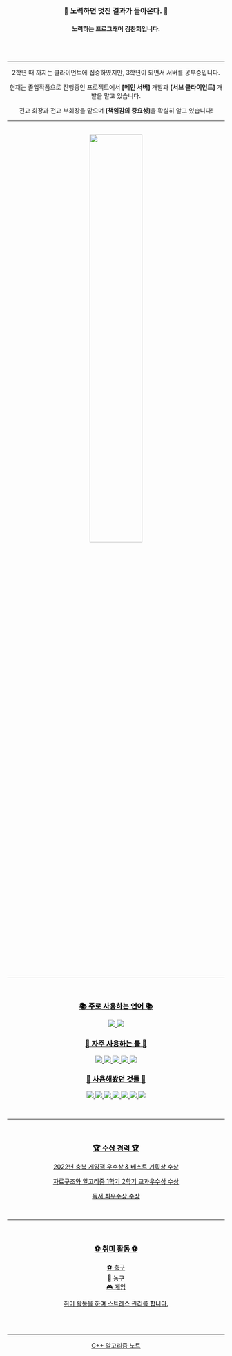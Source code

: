 <div align="center">

 <br><br>

  ### 🌟 노력하면 멋진 결과가 돌아온다. 🌟
  #### 노력하는 프로그래머 김찬희입니다.
 
  <br><br>
 *****
 
 
 <span style="font-size:100%">
 2학년 때 까지는 클라이언트에 집중하였지만, 3학년이 되면서 서버를 공부중입니다.
  
 현재는 졸업작품으로 진행중인 프로젝트에서 <b>[메인 서버]</b> 개발과 <b>[서브 클라이언트]</b> 개발을 맡고 있습니다.  

전교 회장과 전교 부회장을 맡으며 <b>[책임감의 중요성]</b>을 확실히 알고 있습니다!
 </span>
 
 
 ******
 <br>

 <!-- Chanhee's profile -->

 <a href="https://github.com/anuraghazra/github-readme-stats">
   <img src=https://github-readme-stats-sigma-five.vercel.app/api?username=cgim971&show_icons=true&theme=material-palenight&hide_border=true&bg_color=20232a&icon_color=E3E3E3A8&text_color=fff&title_color=918FE0&count_private=true" width=49.2% />
  <br><br>

<span style="color:Black">

 ******

  <span style="color:Black">
<br>

 ### 📚 주로 사용하는 언어 📚
 <p>
   <img src="https://img.shields.io/badge/C++-00599C?style=flat-square&logo=Cplusplus&logoColor=white"/>
   <img src="https://img.shields.io/badge/C%23-239120?style=flat-square&logo=Csharp&logoColor=white"/>
 </p>

 ### 🔧 자주 사용하는 툴 🔧
 <p>
   <img src="https://img.shields.io/badge/Unity-000000?style=flat-square&logo=Unity&logoColor=white"/>
   <img src="https://img.shields.io/badge/Github-181717?style=flat-square&logo=github&logoColor=white"/>
   <img src="https://img.shields.io/badge/Notion-000000?style=flat-square&logo=notion&logoColor=white"/>
   <img src="https://img.shields.io/badge/VS-5C2D91?style=flat-square&logo=visualstudio&logoColor=white"/>
   <img src="https://img.shields.io/badge/VS Code-007ACC?style=flat-square&logo=visualstudiocode&logoColor=white"/>
 </p>

 ### 📖 사용해봤던 것들 📖
 <p>
   <img src="https://img.shields.io/badge/JavaScript-F7DF1E?style=flat-square&logo=javascript&logoColor=white"/>
   <img src="https://img.shields.io/badge/TyeSript-3178C6?style=flat-square&logo=typescript&logoColor=white"/>
   <img src="https://img.shields.io/badge/NodeJS-339933?style=flat-square&logo=nodedotjs&logoColor=white"/>
   <img src="https://img.shields.io/badge/C-00599C?style=flat-square&logo=c&logoColor=white"/>
   <img src="https://img.shields.io/badge/HTML5-E34F26?style=flat-square&logo=html5&logoColor=white"/>
   <img src="https://img.shields.io/badge/DirectX-000000?style=flat-square&logoColor=white"/>
   <img src="https://img.shields.io/badge/MySQL-4479A1?style=flat-square&logo=mysql&logoColor=white"/>
 </p>

</span>

<br>
                                                                                              

*****
                                                                                              
<br>

<span style="color:Black">
                                                                                              
### 🏆 <b>수상 경력</b> 🏆

2022년 충북 게임잼 우수상 & 베스트 기획상 수상  

자료구조와 알고리즘 1학기 2학기 교과우수상 수상  
                                                                                              
독서 최우수상 수상  
                                                                                             
                                

<br>                                                                                       
<span style="color:Black">

*****
                                                                                              
<br>

### ⚽ 취미 활동 ⚽
⚽ 축구  
🏀 농구  
🎮 게임  
                         
취미 활동을 하며 스트레스 관리를 합니다.

                                                                                              
<br>
<br>

</span>

*****


[C++ 알고리즘 노트](https://cloudy-swordtail-b86.notion.site/C-fe2b493cbe714ef9b56af689d47aad10)
